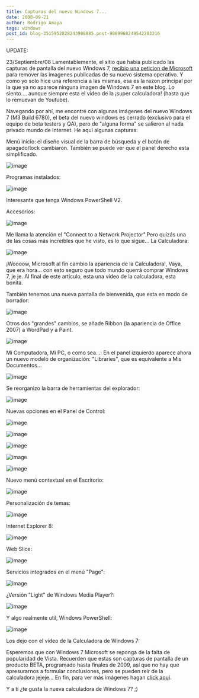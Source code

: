 ```yaml
---
title: Capturas del nuevo Windows 7...
date: 2008-09-21
author: Rodrigo Amaya
tags: windows
post_id: blog-3515952828243908885.post-9089960249542203216
---
```


UPDATE:

23/Septiembre/08 Lamentablemente, el sitio que habia publicado las capturas de pantalla del nuevo Windows 7, [recibio una peticion de Microsoft](https://www.thinknext.net/archives/2281) para remover las imagenes publicadas de su nuevo sistema operativo. Y como yo solo hice una referencia a las mismas, esa es la razon principal por la que ya no aparece ninguna imagen de Windows 7 en este blog. Lo siento.... aunque siempre esta el video de la ¡super calculadora! (hasta que lo remuevan de Youtube).

Navegando por ahí, me encontré con algunas imágenes del nuevo Windows 7 (M3 Build 6780), el beta del nuevo windows es cerrado (exclusivo para el equipo de beta testers y QA), pero de "alguna forma" se salieron al nada privado mundo de Internet. He aquí algunas capturas:

Menú inicio: el diseño visual de la barra de búsqueda y el botón de apagado/lock cambiaron. También se puede ver que el panel derecho esta simplificado.

![image](https://www.thinknext.net/content/2008/09/win7/start-menu.png)  

Programas instalados:

![image](https://www.thinknext.net/content/2008/09/win7/start-programs.png)  

Interesante que tenga Windows PowerShell V2.

Accesorios:

![image](https://www.thinknext.net/content/2008/09/win7/start-accessories.png)  

Me llama la atención el "Connect to a Network Projector".Pero quizás una de las cosas más increíbles que he visto, es lo que sigue... La Calculadora:

![image](https://www.thinknext.net/content/2008/09/win7/calculator.png)  

¡Woooow, Microsoft al fin cambio la apariencia de la Calculadora!, Vaya, que era hora... con esto seguro que todo mundo querrá comprar Windows 7, je je. Al final de este articulo, esta una vídeo de la calculadora, esta bonita.

También tenemos una nueva pantalla de bienvenida, que esta en modo de borrador:

![image](https://www.thinknext.net/content/2008/09/win7/welcome.png)  

Otros dos "grandes" cambios, se añade Ribbon (la apariencia de Office 2007) a WordPad y a Paint.

![image](https://www.thinknext.net/content/2008/09/win7/wordpad.png)  

Mi Computadora, Mi PC, o como sea...: En el panel izquierdo aparece ahora un nuevo modelo de organización: "Libraries", que es equivalente a Mis Documentos...

![image](https://www.thinknext.net/content/2008/09/win7/computer.png)  

Se reorganizo la barra de herramientas del explorador:

![image](https://www.thinknext.net/content/2008/09/win7/Computer-menu1.png)  

Nuevas opciones en el Panel de Control:

![image](https://www.thinknext.net/content/2008/09/win7/cp-sysicon.png)  

![image](https://www.thinknext.net/content/2008/09/win7/cp-sysicon-window.png)  

![image](https://www.thinknext.net/content/2008/09/win7/cp-loc.png)  

![image](https://www.thinknext.net/content/2008/09/win7/cp-cre.png)  

![image](https://www.thinknext.net/content/2008/09/win7/cp-bio.png)  

Nuevo menú contextual en el Escritorio:

![image](https://www.thinknext.net/content/2008/09/win7/desktop-context-menu.png)  

Personalización de temas:

![image](https://www.thinknext.net/content/2008/09/win7/desktop-personlize.png)  

Internet Explorer 8:

![image](https://www.thinknext.net/content/2008/09/win7/ie8-2-error-message.png)  

Web Slice:

![image](https://www.thinknext.net/content/2008/09/win7/ie8-3-webslice.png)  

Servicios integrados en el menú "Page":

![image](https://www.thinknext.net/content/2008/09/win7/ie8-4-page.png)  

¿Versión "Light" de Windows Media Player?:

![image](https://www.thinknext.net/content/2008/09/win7/light-wmping.png)  

Y algo realmente util, Windows PowerShell:

![image](https://www.thinknext.net/content/2008/09/win7/powershell.png)  

Los dejo con el vídeo de la Calculadora de Windows 7:

Esperemos que con Windows 7 Microsoft se reponga de la falta de popularidad de Vista. Recuerden que estas son capturas de pantalla de un producto BETA, programado hasta finales de 2009, así que no hay que apresurarnos a formular conclusiones, pero se pueden reír de la calculadora jejeje... En fin, para ver más imágenes hagan [click aquí](https://www.thinknext.net/).

Y a tí ¿te gusta la nueva calculadora de Windows 7? ;)